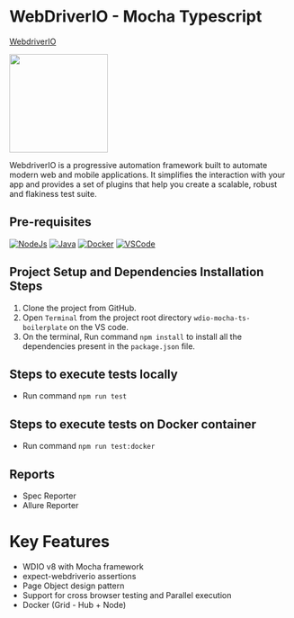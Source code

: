 # WebDriverIO - Mocha Typescript
[WebdriverIO](http://webdriver.io/)

<img src = "https://miro.medium.com/max/2488/1*2ntKtVBowGdACso6Gcmy1A.jpeg" height = "175">

WebdriverIO is a progressive automation framework built to automate modern web and mobile applications. It simplifies the interaction with your app and provides a set of plugins that help you create a scalable, robust and flakiness test suite.

## Pre-requisites
[![NodeJs](https://img.shields.io/badge/-NodeJS%20v16%20OR%20later-%23339933?logo=npm)](https://nodejs.org/en/download/)
[![Java](https://img.shields.io/badge/-JDK-%23007396?logo=java&logoColor=black&)](https://www.oracle.com/java/technologies/downloads/)
[![Docker](https://img.shields.io/badge/-Docker-0db7ed?logo=docker&logoColor=white)](https://docs.docker.com/engine/install/)
[![VSCode](https://img.shields.io/badge/-Visual%20Studio%20Code-%233178C6?logo=visual-studio-code)](https://code.visualstudio.com/download)

## Project Setup and Dependencies Installation Steps
1. Clone the project from GitHub. 
2. Open `Terminal` from the project root directory `wdio-mocha-ts-boilerplate` on the VS code.
3. On the terminal, Run command `npm install` to install all the dependencies present in the `package.json` file.

## Steps to execute tests locally
- Run command `npm run test`

## Steps to execute tests on Docker container
- Run command `npm run test:docker`

## Reports
- Spec Reporter
- Allure Reporter

# Key Features
- WDIO v8 with Mocha framework
- expect-webdriverio assertions
- Page Object design pattern
- Support for cross browser testing and Parallel execution
- Docker (Grid - Hub + Node)
